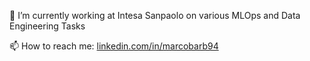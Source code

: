 
🔭 I’m currently working at Intesa Sanpaolo on various MLOps and Data Engineering Tasks

📫 How to reach me: [linkedin.com/in/marcobarb94](https://www.linkedin.com/in/marcobarb94)
